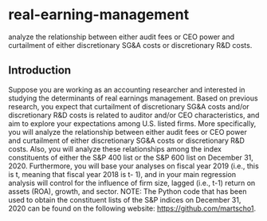 # real-earning-management
analyze the relationship between either audit fees or CEO power and curtailment of either discretionary SG&amp;A costs or discretionary R&amp;D costs.



## Introduction
Suppose you are working as an accounting researcher and interested in studying the determinants of real earnings management. Based on previous research, you expect that curtailment of
discretionary SG&A costs and/or discretionary R&D costs is related to auditor and/or CEO characteristics, and aim to explore your expectations among U.S. listed firms. More specifically, you will
analyze the relationship between either audit fees or CEO power and curtailment of either discretionary SG&A costs or discretionary R&D costs. Also, you will analyze these relationships among the
index constituents of either the S&P 400 list or the S&P 600 list on December 31, 2020. Furthermore, you will base your analyses on fiscal year 2019 (i.e., this is t, meaning that fiscal year 2018 is t-
1), and in your main regression analysis will control for the influence of firm size, lagged (i.e., t-1) return on assets (ROA), growth, and sector.
NOTE: The Python code that has been used to obtain the constituent lists of the S&P indices on December 31, 2020 can be found on the following website: https://github.com/martscho1.

